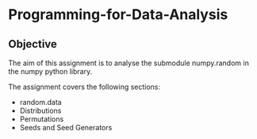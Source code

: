 # Programming-for-Data-Analysis

## Objective

The aim of this assignment is to analyse the submodule numpy.random in the numpy python library.

The assignment covers the following sections:

- random.data
- Distributions
- Permutations
- Seeds and Seed Generators
